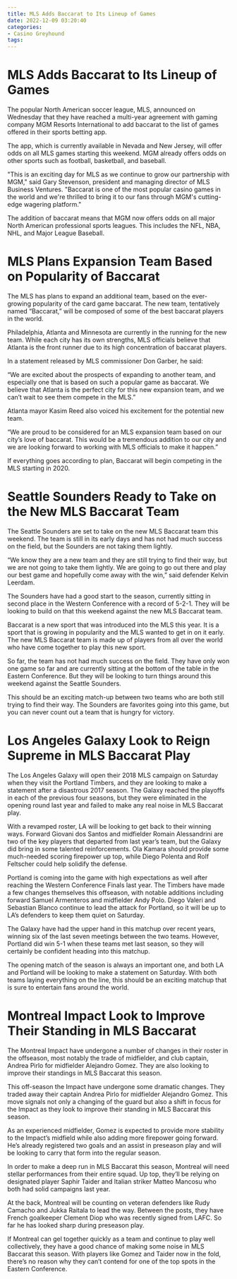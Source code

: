 ```yaml
---
title: MLS Adds Baccarat to Its Lineup of Games
date: 2022-12-09 03:20:40
categories:
- Casino Greyhound
tags:
---
```



#  MLS Adds Baccarat to Its Lineup of Games

The popular North American soccer league, MLS, announced on Wednesday that they have reached a multi-year agreement with gaming company MGM Resorts International to add baccarat to the list of games offered in their sports betting app.

The app, which is currently available in Nevada and New Jersey, will offer odds on all MLS games starting this weekend. MGM already offers odds on other sports such as football, basketball, and baseball.

"This is an exciting day for MLS as we continue to grow our partnership with MGM," said Gary Stevenson, president and managing director of MLS Business Ventures. "Baccarat is one of the most popular casino games in the world and we're thrilled to bring it to our fans through MGM's cutting-edge wagering platform."

The addition of baccarat means that MGM now offers odds on all major North American professional sports leagues. This includes the NFL, NBA, NHL, and Major League Baseball.

#  MLS Plans Expansion Team Based on Popularity of Baccarat

The MLS has plans to expand an additional team, based on the ever-growing popularity of the card game baccarat. The new team, tentatively named “Baccarat,” will be composed of some of the best baccarat players in the world.

Philadelphia, Atlanta and Minnesota are currently in the running for the new team. While each city has its own strengths, MLS officials believe that Atlanta is the front runner due to its high concentration of baccarat players.

In a statement released by MLS commissioner Don Garber, he said:

“We are excited about the prospects of expanding to another team, and especially one that is based on such a popular game as baccarat. We believe that Atlanta is the perfect city for this new expansion team, and we can’t wait to see them compete in the MLS.”

Atlanta mayor Kasim Reed also voiced his excitement for the potential new team.

“We are proud to be considered for an MLS expansion team based on our city’s love of baccarat. This would be a tremendous addition to our city and we are looking forward to working with MLS officials to make it happen.”

If everything goes according to plan, Baccarat will begin competing in the MLS starting in 2020.

#  Seattle Sounders Ready to Take on the New MLS Baccarat Team

The Seattle Sounders are set to take on the new MLS Baccarat team this weekend. The team is still in its early days and has not had much success on the field, but the Sounders are not taking them lightly.

“We know they are a new team and they are still trying to find their way, but we are not going to take them lightly. We are going to go out there and play our best game and hopefully come away with the win,” said defender Kelvin Leerdam.

The Sounders have had a good start to the season, currently sitting in second place in the Western Conference with a record of 5-2-1. They will be looking to build on that this weekend against the new MLS Baccarat team.

Baccarat is a new sport that was introduced into the MLS this year. It is a sport that is growing in popularity and the MLS wanted to get in on it early. The new MLS Baccarat team is made up of players from all over the world who have come together to play this new sport.

So far, the team has not had much success on the field. They have only won one game so far and are currently sitting at the bottom of the table in the Eastern Conference. But they will be looking to turn things around this weekend against the Seattle Sounders.

This should be an exciting match-up between two teams who are both still trying to find their way. The Sounders are favorites going into this game, but you can never count out a team that is hungry for victory.

#  Los Angeles Galaxy Look to Reign Supreme in MLS Baccarat Play

The Los Angeles Galaxy will open their 2018 MLS campaign on Saturday when they visit the Portland Timbers, and they are looking to make a statement after a disastrous 2017 season. The Galaxy reached the playoffs in each of the previous four seasons, but they were eliminated in the opening round last year and failed to make any real noise in MLS Baccarat play.

With a revamped roster, LA will be looking to get back to their winning ways. Forward Giovani dos Santos and midfielder Romain Alessandrini are two of the key players that departed from last year’s team, but the Galaxy did bring in some talented reinforcements. Ola Kamara should provide some much-needed scoring firepower up top, while Diego Polenta and Rolf Feltscher could help solidify the defense.

Portland is coming into the game with high expectations as well after reaching the Western Conference Finals last year. The Timbers have made a few changes themselves this offseason, with notable additions including forward Samuel Armenteros and midfielder Andy Polo. Diego Valeri and Sebastian Blanco continue to lead the attack for Portland, so it will be up to LA’s defenders to keep them quiet on Saturday.

The Galaxy have had the upper hand in this matchup over recent years, winning six of the last seven meetings between the two teams. However, Portland did win 5-1 when these teams met last season, so they will certainly be confident heading into this matchup.

The opening match of the season is always an important one, and both LA and Portland will be looking to make a statement on Saturday. With both teams laying everything on the line, this should be an exciting matchup that is sure to entertain fans around the world.

#  Montreal Impact Look to Improve Their Standing in MLS Baccarat

The Montreal Impact have undergone a number of changes in their roster in the offseason, most notably the trade of midfielder, and club captain, Andrea Pirlo for midfielder Alejandro Gomez. They are also looking to improve their standings in MLS Baccarat this season.

This off-season the Impact have undergone some dramatic changes. They traded away their captain Andrea Pirlo for midfielder Alejandro Gomez. This move signals not only a changing of the guard but also a shift in focus for the Impact as they look to improve their standing in MLS Baccarat this season.

As an experienced midfielder, Gomez is expected to provide more stability to the Impact’s midfield while also adding more firepower going forward. He’s already registered two goals and an assist in preseason play and will be looking to carry that form into the regular season.

In order to make a deep run in MLS Baccarat this season, Montreal will need stellar performances from their entire squad. Up top, they’ll be relying on designated player Saphir Taider and Italian striker Matteo Mancosu who both had solid campaigns last year.

At the back, Montreal will be counting on veteran defenders like Rudy Camacho and Jukka Raitala to lead the way. Between the posts, they have French goalkeeper Clement Diop who was recently signed from LAFC. So far he has looked sharp during preseason play.

If Montreal can gel together quickly as a team and continue to play well collectively, they have a good chance of making some noise in MLS Baccarat this season. With players like Gomez and Taider now in the fold, there’s no reason why they can’t contend for one of the top spots in the Eastern Conference.